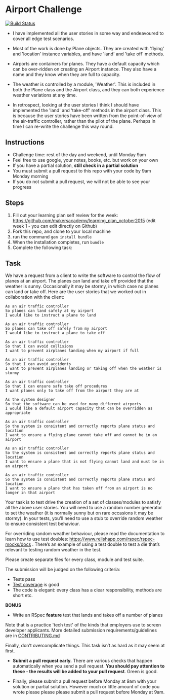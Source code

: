 Airport Challenge
=================

[![Build Status](https://travis-ci.org/forty9er/airport_challenge.svg?branch=master)](https://travis-ci.org/forty9er/airport_challenge)

* I have implemented all the user stories in some way and endeavoured to cover all edge test scenarios.

* Most of the work is done by Plane objects. They are created with 'flying' and 'location' instance variables, and have 'land' and 'take off' methods.

* Airports are containers for planes. They have a default capacity which can be over-ridden on creating an Airport instance. They also have a name and they know when they are full to capacity.

* The weather is controlled by a module, 'Weather'. This is included in both the Plane class and the Airport class, and they can both experience weather variations at any time.

* In retrospect, looking at the user stories I think I should have implemented the 'land' and 'take-off' methods in the airport class. This is because the user stories have been written from the point-of-view of the air-traffic controller, rather than the pilot of the plane. Perhaps in time I can re-write the challenge this way round.


Instructions
---------

* Challenge time: rest of the day and weekend, until Monday 9am
* Feel free to use google, your notes, books, etc. but work on your own
* If you have a partial solution, **still check in a partial solution**
* You must submit a pull request to this repo with your code by 9am Monday morning
* If you do not submit a pull request, we will not be able to see your progress

Steps
-------

1. Fill out your learning plan self review for the week: https://github.com/makersacademy/learning_plan_october2015 (edit week 1 - you can edit directly on Github)
2. Fork this repo, and clone to your local machine
3. run the command `gem install bundle`
4. When the installation completes, run `bundle`
3. Complete the following task:

Task
-----

We have a request from a client to write the software to control the flow of planes at an airport. The planes can land and take off provided that the weather is sunny. Occasionally it may be stormy, in which case no planes can land or take off.  Here are the user stories that we worked out in collaboration with the client:

```
As an air traffic controller
So planes can land safely at my airport
I would like to instruct a plane to land

As an air traffic controller
So planes can take off safely from my airport
I would like to instruct a plane to take off

As an air traffic controller
So that I can avoid collisions
I want to prevent airplanes landing when my airport if full

As an air traffic controller
So that I can avoid accidents
I want to prevent airplanes landing or taking off when the weather is stormy

As an air traffic controller
So that I can ensure safe take off procedures
I want planes only to take off from the airport they are at

As the system designer
So that the software can be used for many different airports
I would like a default airport capacity that can be overridden as appropriate

As an air traffic controller
So the system is consistent and correctly reports plane status and location
I want to ensure a flying plane cannot take off and cannot be in an airport

As an air traffic controller
So the system is consistent and correctly reports plane status and location
I want to ensure a plane that is not flying cannot land and must be in an airport

As an air traffic controller
So the system is consistent and correctly reports plane status and location
I want to ensure a plane that has taken off from an airport is no longer in that airport
```

Your task is to test drive the creation of a set of classes/modules to satisfy all the above user stories. You will need to use a random number generator to set the weather (it is normally sunny but on rare occasions it may be stormy). In your tests, you'll need to use a stub to override random weather to ensure consistent test behaviour.

For overriding random weather behaviour, please read the documentation to learn how to use test doubles: https://www.relishapp.com/rspec/rspec-mocks/docs . There’s an example of using a test double to test a die that’s relevant to testing random weather in the test.

Please create separate files for every class, module and test suite.

The submission will be judged on the following criteria:

* Tests pass
* [Test coverage](https://github.com/makersacademy/course/blob/master/pills/test_coverage.md) is good
* The code is elegant: every class has a clear responsibility, methods are short etc.

**BONUS**

* Write an RSpec **feature** test that lands and takes off a number of planes

Note that is a practice 'tech test' of the kinds that employers use to screen developer applicants.  More detailed submission requirements/guidelines are in [CONTRIBUTING.md](CONTRIBUTING.md)

Finally, don’t overcomplicate things. This task isn’t as hard as it may seem at first.

* **Submit a pull request early.**  There are various checks that happen automatically when you send a pull request.  **You should pay attention to these - the results will be added to your pull request**.  Green is good.

* Finally, please submit a pull request before Monday at 9am with your solution or partial solution.  However much or little amount of code you wrote please please please submit a pull request before Monday at 9am.

